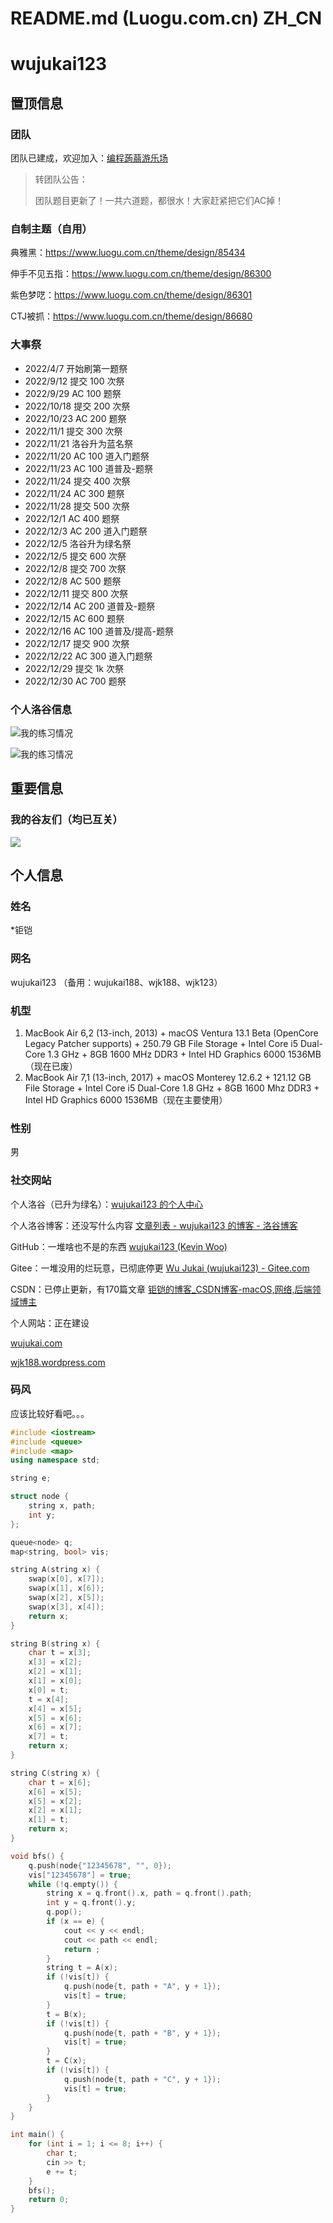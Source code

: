 # README.md (Luogu.com.cn) ZH_CN
# wujukai123


## 置顶信息
### 团队
团队已建成，欢迎加入：[编程蒟蒻游乐场](https://www.luogu.com.cn/team/53107)

> 转团队公告：
>
> 团队题目更新了！一共六道题，都很水！大家赶紧把它们AC掉！
### 自制主题（自用）
典雅黑：https://www.luogu.com.cn/theme/design/85434

伸手不见五指：https://www.luogu.com.cn/theme/design/86300

紫色梦呓：https://www.luogu.com.cn/theme/design/86301

CTJ被抓：https://www.luogu.com.cn/theme/design/86680
### 大事祭
- 2022/4/7 开始刷第一题祭
- 2022/9/12 提交 100 次祭
- 2022/9/29 AC 100 题祭
- 2022/10/18 提交 200 次祭
- 2022/10/23 AC 200 题祭
- 2022/11/1 提交 300 次祭
- 2022/11/21 洛谷升为蓝名祭
- 2022/11/20 AC 100 道入门题祭
- 2022/11/23 AC 100 道普及-题祭
- 2022/11/24 提交 400 次祭
- 2022/11/24 AC 300 题祭
- 2022/11/28 提交 500 次祭
- 2022/12/1 AC 400 题祭
- 2022/12/3 AC 200 道入门题祭
- 2022/12/5 洛谷升为绿名祭
- 2022/12/5 提交 600 次祭
- 2022/12/8 提交 700 次祭
- 2022/12/8 AC 500 题祭
- 2022/12/11 提交 800 次祭
- 2022/12/14 AC 200 道普及-题祭
- 2022/12/15 AC 600 题祭
- 2022/12/16 AC 100 道普及/提高-题祭
- 2022/12/17 提交 900 次祭
- 2022/12/22 AC 300 道入门题祭
- 2022/12/29 提交 1k 次祭
- 2022/12/30 AC 700 题祭
### 个人洛谷信息
![我的练习情况](https://luogu.wao3.cn/api/practice?id=712378)

![我的练习情况](https://luogu.wao3.cn/api/guzhi?id=712378&scores=100,21,0,0,0)
## 重要信息
### 我的谷友们（均已互关）
![](https://cdn.luogu.com.cn/upload/image_hosting/y107pj78.png?x-oss-process=image/resize,m_lfit,h_680,w_900)
## 个人信息
### 姓名
*钜铠
### 网名
wujukai123
（备用：wujukai188、wjk188、wjk123）
### 机型
1. MacBook Air 6,2 (13-inch,  2013) + macOS Ventura 13.1 Beta (OpenCore Legacy Patcher supports) + 250.79 GB File Storage + Intel Core i5 Dual-Core 1.3 GHz + 8GB 1600 MHz DDR3 + Intel HD Graphics 6000 1536MB
（现在已废）
2. MacBook Air 7,1 (13-inch, 2017) + macOS Monterey 12.6.2 + 121.12 GB File Storage + Intel Core i5 Dual-Core 1.8 GHz + 8GB 1600 Mhz DDR3 + Intel HD Graphics 6000 1536MB（现在主要使用）
### 性别
男
### 社交网站
个人洛谷（已升为绿名）：[wujukai123 的个人中心](https://www.luogu.com.cn/user/712378)

个人洛谷博客：还没写什么内容 [文章列表 - wujukai123 的博客 - 洛谷博客](https://www.luogu.com.cn/blog/wujukai123/)

GitHub：一堆啥也不是的东西 [wujukai123 (Kevin Woo)](https://github.com/wujukai123)

Gitee：一堆没用的烂玩意，已彻底停更 [Wu Jukai (wujukai123) - Gitee.com](https://gitee.com/wujukai123)

CSDN：已停止更新，有170篇文章 [钜铠的博客_CSDN博客-macOS,网络,后端领域博主](https://blog.csdn.net/weixin_59197425?spm=1018.2118.3001.5148)

个人网站：正在建设 

[wujukai.com](https://wujukai.com)

[wjk188.wordpress.com](https://wjk188.wordpress.com)

### 码风
应该比较好看吧。。。
```cpp
#include <iostream>
#include <queue>
#include <map>
using namespace std;

string e;

struct node {
	string x, path;
	int y;
};

queue<node> q;
map<string, bool> vis;

string A(string x) {
	swap(x[0], x[7]);
	swap(x[1], x[6]);
	swap(x[2], x[5]);
	swap(x[3], x[4]);
	return x;
}

string B(string x) {
	char t = x[3];
	x[3] = x[2];
	x[2] = x[1];
	x[1] = x[0];
	x[0] = t;
	t = x[4];
	x[4] = x[5];
	x[5] = x[6];
	x[6] = x[7];
	x[7] = t;
	return x;
}

string C(string x) {
	char t = x[6];
	x[6] = x[5];
	x[5] = x[2];
	x[2] = x[1];
	x[1] = t;
	return x;
}

void bfs() {
	q.push(node{"12345678", "", 0});
	vis["12345678"] = true;
	while (!q.empty()) {
		string x = q.front().x, path = q.front().path;
		int y = q.front().y;
		q.pop();
		if (x == e) {
			cout << y << endl;
			cout << path << endl;
			return ;
		}
		string t = A(x);
		if (!vis[t]) {
			q.push(node{t, path + "A", y + 1});
			vis[t] = true;
		}
		t = B(x);
		if (!vis[t]) {
			q.push(node{t, path + "B", y + 1});
			vis[t] = true;
		}
		t = C(x);
		if (!vis[t]) {
			q.push(node{t, path + "C", y + 1});
			vis[t] = true;
		}
	}
}

int main() {
	for (int i = 1; i <= 8; i++) {
		char t;
		cin >> t;
		e += t;
	}
	bfs();
	return 0;
}
```

